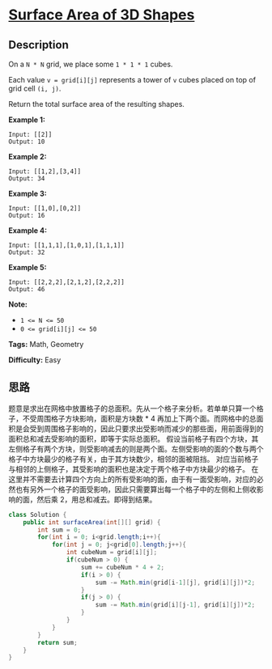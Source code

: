 # [Surface Area of 3D Shapes][title]

## Description

On a `N * N` grid, we place some `1 * 1 * 1` cubes.

Each value `v = grid[i][j]` represents a tower of `v` cubes placed on top of grid cell `(i, j)`.

Return the total surface area of the resulting shapes.

**Example 1:**

```
Input: [[2]]
Output: 10
```

**Example 2:**

```
Input: [[1,2],[3,4]]
Output: 34
```

**Example 3:**

```
Input: [[1,0],[0,2]]
Output: 16
```

**Example 4:**

```
Input: [[1,1,1],[1,0,1],[1,1,1]]
Output: 32
```

**Example 5:**

```
Input: [[2,2,2],[2,1,2],[2,2,2]]
Output: 46
```

**Note:**

* `1 <= N <= 50`
* `0 <= grid[i][j] <= 50`

**Tags:** Math, Geometry

**Difficulty:** Easy

## 思路

题意是求出在网格中放置格子的总面积。先从一个格子来分析。若单单只算一个格子，不受周围格子方块影响，面积是方块数 * 4 再加上下两个面。而网格中的总面积是会受到周围格子影响的，因此只要求出受影响而减少的那些面，用前面得到的面积总和减去受影响的面积，即等于实际总面积。
假设当前格子有四个方块，其左侧格子有两个方块，则受影响减去的则是两个面。左侧受影响的面的个数与两个格子中方块最少的格子有关，由于其方块数少，相邻的面被阻挡。
对应当前格子与相邻的上侧格子，其受影响的面积也是决定于两个格子中方块最少的格子。
在这里并不需要去计算四个方向上的所有受影响的面，由于有一面受影响，对应的必然也有另外一个格子的面受影响，因此只需要算出每一个格子中的左侧和上侧收影响的面，然后乘 2，用总和减去。即得到结果。

``` java
class Solution {
    public int surfaceArea(int[][] grid) {
        int sum = 0;
        for(int i = 0; i<grid.length;i++){
            for(int j = 0; j<grid[0].length;j++){
                int cubeNum = grid[i][j];
                if(cubeNum > 0) {
                    sum += cubeNum * 4 + 2;
                    if(i > 0) {
                        sum -= Math.min(grid[i-1][j], grid[i][j])*2;
                    }
                    if(j > 0) {
                        sum -= Math.min(grid[i][j-1], grid[i][j])*2;
                    }
                } 
            }
        }
        return sum;
    }
}
```

[title]: https://leetcode.com/problems/surface-area-of-3d-shapes
